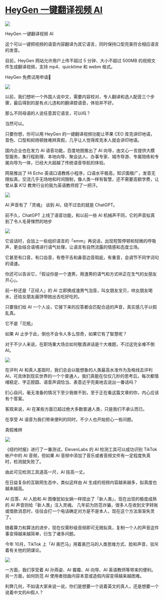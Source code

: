 # [HeyGen 一键翻译视频 AI](https://github.com/jaaleng/jaaleng.github.io/issues/186)

![](https://pic.superbed.cc/item/67c48b6ef688033adbbbf1c2.jpg)

HeyGen 一键翻译视频 AI

这个可以一键把视频的语音内容翻译为其它语言，同时保持口型完美符合相应语言的发音。

目前，HeyGen 网站允许用户上传不超过 5 分钟、大小不超过 500MB 的视频文件生成翻译视频，支持 mp4、quicktime 和 webm 格式。

<!--more-->

HeyGen 免费试用申请🔗  [](https://app.heygen.com/login?sid=no_sid)

![](https://pic.superbed.cc/item/67c86688f688033adbf1aaa9.jpg)

以前，我们想听一个外国人说中文，需要内容校对，专人翻译和选人配音三个步骤，最后得到的是有点儿违和的翻译腔语音，体验并不好。

那么不同母语的人说任意其它语言，可以吗？

当然可以。

只要你想，你可以用 HeyGen 的一键翻译视频功能让苹果 CEO 库克讲印地语，音色、口型和抑扬顿挫难辨真假，几乎让人觉得库克本人就会讲印地语。

国内企业也在发力 AI 语音功能，百度地图推出了 AI 向导，由文心一言提供大模型服务，集行程助理、本地向导、聚会达人、办事专家、城市导游、专属陪练和专属向导为一体，已经大大超越了传统语音导航的体验。

网易推出了 Hi Echo 英语口语教练小程序，口语水平极高，知识面极广，发音无限拟真，交流几乎无场地和时间限制，像人类一样有智慧，还不需要高额学费，让曾从事 K12 教育行业的我为英语教师捏了一把汗。

![](https://pic.superbed.cc/item/67c866d0f688033adbf1abd2.jpg)

AI 声音有了「灵魂」
谈到 AI，绕不过去的就是 ChatGPT。

前不久，ChatGPT 上线了语音功能，和以前一些 AI 机械声不同，它的声音拟真到了令人毛骨悚然的地步

![](https://pic.superbed.cc/item/67c866f6f688033adbf1ac79.gif)

它说话时，会加上一些组织语言的「emm」再说话，出现短暂停顿和轻微的呼吸声，更会结合语境进行语气处理，让语言有自然流露的情感和态度立场。

它甚至有口音，有口齿音，有卷平舌和鼻音边音瑕疵，有重音，会调节不同字词句的语速。

你还可以告诉它，「假设你是一个渣男，用渣男的语气和方式哄正在生气的女朋友开心」。

前一秒还是「正经人」的 AI 立即换成渣男气泡音，叫女朋友宝贝，哄女朋友喝水，还给女朋友画饼带她出去吃好吃的。

只要我们给 AI 一个人设，它接下来的应答都会匹配合适的声音，真实感几乎以假乱真。

它不是「花瓶」

如果 AI 止步于此，倒也不会令人多么惊奇，如果它有了智慧呢？

对于不少人来说，在职场重大场合如何敬酒讲话是个大难题，不过这完全难不倒 AI。

![](https://pic.superbed.cc/item/67c8671bf688033adbf1ad22.jpg)

在评判 AI 和真人差距时，我们总会以能想象的人类最高水准作为及格线去评判 AI，可具体到现实世界的一个个普通人，我们真能在仅仅几秒的思考后，每次都情绪稳定、字正腔圆、语音声调恰当、表意近乎完美地去说出一番话吗？

扪心自问，毫无准备的情况下至少我做不到，至于正在看这篇文章的你，内心应该有个答案。

客观来说，AI 在某些方面已超过绝大多数普通人类，只是我们不承认而已。

在享受 AI 语音为我们带来便利的同时，不少人也开始担心一些问题。

真假难辨

![](https://pic.superbed.cc/item/67c86760f688033adbf1ae38.gif)

《纽约时报》进行了一番测试，ElevenLabs 的 AI 检测工具可以成功识别 TikTok 帐户中的 AI 音频，但如果 AI 音频中添加了音乐或者音频文件有一定程度失真时，检测就失败了。

由此可见检测工具道高一尺，AI 技高一丈。

在日益复杂的互联网生态中，类似这样由 AI 生成的视频内容越来越多，拟真度也越来越高。

AI 应答、AI 人脸和 AI 图像犹如女娲一样捏出了「新人类」，现在出现的极度成熟的 AI 声音则给「新人类」注入灵魂。
几年前为防范诈骗，很多人在收到文字转账或借款消息时，往往会打一个电话确定对方是不是本人，现在这个方法渐渐失灵了。

随着算力和算法的进步，现在仅需秒级音频即可无限拟真，复制一个人的声音这件事变得越来越简单，衍生了诸多问题。

今年 10月，TikTok 上「AI 奥巴马」用着奥巴马的人类思维方式、脸和声音，驳斥着有关他的阴谋论。

![](https://pic.superbed.cc/item/67c867baf688033adbf1af8a.jpg)

一方面，我们享受着 AI 孙燕姿、AI 霉霉、AI 向导、AI 英语教师等带来的便利。另一方面，如何防范 AI 使用者扭曲内容本意或造假内容变得越来越困难。

利弊几何，不如请大家来说一说，你们是想要一个说着英文的真人，还是想要一个说着中文的AI假人？

